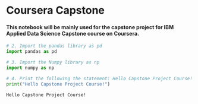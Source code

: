 # Coursera Capstone

#### This notebook will be mainly used for the capstone project for IBM Applied Data Science Capstone course on Coursera.


```python
# 2. Import the pandas library as pd
import pandas as pd
```


```python
# 3. Import the Numpy library as np
import numpy as np
```


```python
# 4. Print the following the statement: Hello Capstone Project Course!
print("Hello Capstone Project Course!")
```

    Hello Capstone Project Course!



```python

```
